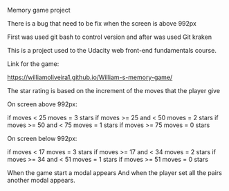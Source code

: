 Memory game project

There is a bug that need to be fix when the screen is above 992px

First was used git bash to control version and after was used Git kraken

This is a project used to the Udacity web front-end fundamentals course.

Link for the game:

https://williamoliveira1.github.io/William-s-memory-game/

The star rating is based on the increment of the moves that the player give

On screen above 992px:

if moves < 25 moves = 3 stars
if moves >= 25 and < 50 moves = 2 stars
if moves >= 50 and < 75 moves = 1 stars
if moves >= 75 moves = 0 stars

On screen below 992px:

if moves < 17 moves = 3 stars
if moves >= 17 and < 34 moves = 2 stars
if moves >= 34 and < 51 moves = 1 stars
if moves >= 51 moves = 0 stars

When the game start a modal appears And when the player set all the pairs another modal appears.
